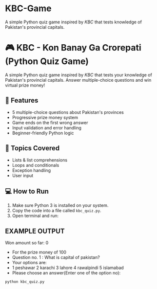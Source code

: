 # KBC-Game
A simple Python quiz game inspired by *KBC* that tests knowledge of Pakistan's provincial capitals.
# 🎮 KBC - Kon Banay Ga Crorepati (Python Quiz Game)

A simple Python quiz game inspired by *KBC* that tests your knowledge of Pakistan's provincial capitals. Answer multiple-choice questions and win virtual prize money!

## 📌 Features

- 5 multiple-choice questions about Pakistan's provinces
- Progressive prize money system
- Game ends on the first wrong answer
- Input validation and error handling
- Beginner-friendly Python logic

## 🧠 Topics Covered

- Lists & list comprehensions
- Loops and conditionals
- Exception handling
- User input

## 💻 How to Run

1. Make sure Python 3 is installed on your system.
2. Copy the code into a file called `kbc_quiz.py`.
3. Open terminal and run:

## EXAMPLE OUTPUT

Won amount so far:  0

- For the prize money of 100 
- Question no. 1 : What is capital of pakistan?
- Your options are: 
- 1 peshawar 2 karachi 3 lahore 4 rawalpindi 5 islamabad
- Please choose an answer(Enter one of the option no): 

```bash
python kbc_quiz.py

